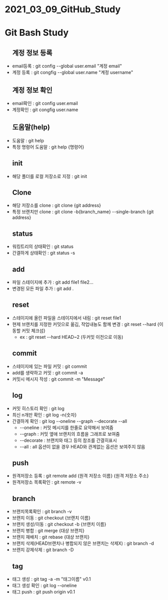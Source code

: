 # 2021_03_09_GitHub_Study
<h1>Git Bash Study</h1>
<ul><h2>계정 정보 등록</h2>
	<li>email등록 : git config --global user.email "계정 email"</li>
	<li>계정 등록 : git congfig --global user.name "계정 username"</li>
</ul>
<ul><h2>계정 정보 확인</h2>
	<li>email확인 : git config user.email</li>
	<li>계정확인 : git congfig user.name</li>
</ul>
<ul><h2>도움말(help)</h2>
	<li>도움말 : git help</li>
	<li>특정 명령어 도움말 : git help {명령어}</li>
</ul>
<ul><h2>init</h2>
	<li>해당 폴더를 로컬 저장소로 지정 : git init</li>
</ul>
<ul><h2>Clone</h2>
	<li>해당 저장소를 clone : git clone {git address}</li>
	<li>특정 브랜치만 clone : git clone -b{branch_name} --single-branch {git address}</li>
</ul>
<ul><h2>status</h2>
	<li>워킹트리의 상태확인 : git status</li>
	<li>간결하게 상태확인 : git status -s</li>
</ul>
<ul><h2>add</h2>
	<li>파일 스테이지에 추가 : git add file1 file2...</li>
	<li>변경된 모든 파일 추가 : git add .</li>
</ul>
<ul><h2>reset</h2>
	<li>스테이지에 올린 파일을 스테이지에서 내림 : git reset file1</li>
	<li>현제 브랜치를 지정한 커밋으로 옮김, 작업내뇽도 함께 변경 : git reset --hard {이동할 커밋 체크섬}
		<ul>
			<li>ex : git reset --hard HEAD~2 (두커밋 이전으로 이동) </li>
		</ul>
	</li>
</ul>
<ul><h2>commit</h2>
	<li>스테이지에 있는 파일 커밋 : git commit</li>
	<li>add를 생략하고 커밋 : git commit -a</li>
	<li>커밋시 메시지 작성 : git commit -m "Message"</li>
</ul>
<ul><h2>log</h2>
	<li>커밋 히스토리 확인 : git log</li>
	<li>최신 n개만 확인 : git log -n{숫자}</li>
	<li>간결하게 확인 : git log --oneline --graph --decorate --all
		<ul>
			<li>--oneline : 커밋 메시지를 한줄로 요약해서 보여줌</li>
			<li>--graph : 커밋 옆애 브랜치의 흐름을 그래프로 보여줌</li>
			<li>--decorate : 브랜치와 태그 등의 참조를 간결히표시</li>
			<li>--all : all 옵션이 없을 경우 HEAD와 관계없는 옵션은 보여주지 않음</li>
		</ul>
	</li>
</ul>
<ul><h2>push</h2>
	<li>원격저장소 등록 : git remote add {원격 저장소 이름} {원격 저장소 주소}</li>
	<li>원격저장소 목록확인 : git remote -v</li>
</ul>
<ul><h2>branch</h2>
	<li>브랜치목록확인 : git branch -v</li>
	<li>브랜치 이동 : git checkout {브랜치 이름}</li>
	<li>브랜치 생성/이동 : git checkout -b {브랜치 이름}</li>
	<li>브랜치 병합 : git merge {대상 브랜치}</li>
	<li>브랜치 재배치 : git rebase {대상 브랜치}</li>
	<li>브랜치 삭제(HEAD브랜치나 병합되지 않은 브랜치는 삭제X) : git branch -d</li>
	<li>브랜치 강제삭제 : git branch -D</li>
</ul>
<ul><h2>tag</h2>
	<li>태그 생성 : git tag -a -m "태그이름" v0.1</li>
	<li>태그 생성 확인 : git log --oneline</li>
	<li>태그 push : git push origin v0.1</li>
</ul>